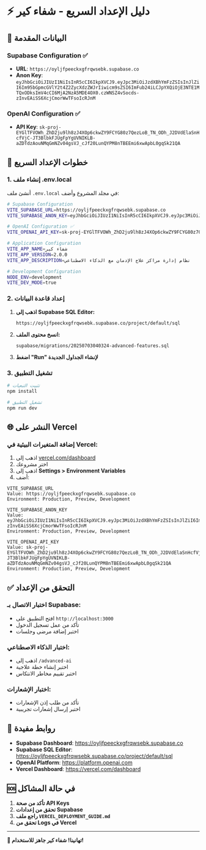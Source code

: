 # ⚡ دليل الإعداد السريع - شفاء كير

## 🎯 البيانات المقدمة

### Supabase Configuration ✅
- **URL**: `https://oyljfpeeckxgfrqwsebk.supabase.co`
- **Anon Key**: `eyJhbGciOiJIUzI1NiIsInR5cCI6IkpXVCJ9.eyJpc3MiOiJzdXBhYmFzZSIsInJlZiI6Im95bGpmcGVlY2t4Z2ZycXdzZWJrIiwicm9sZSI6ImFub24iLCJpYXQiOjE3NTE1MTQxODksImV4cCI6MjA2NzA5MDE4OX0.czWNSZ4vSocds-zInvEAiSS6XcjCmorWwTFsoIcRJnM`

### OpenAI Configuration ✅
- **API Key**: `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`

## 🚀 خطوات الإعداد السريع

### 1. إنشاء ملف .env.local

أنشئ ملف `.env.local` في مجلد المشروع وأضف:

```bash
# Supabase Configuration
VITE_SUPABASE_URL=https://oyljfpeeckxgfrqwsebk.supabase.co
VITE_SUPABASE_ANON_KEY=eyJhbGciOiJIUzI1NiIsInR5cCI6IkpXVCJ9.eyJpc3MiOiJzdXBhYmFzZSIsInJlZiI6Im95bGpmcGVlY2t4Z2ZycXdzZWJrIiwicm9sZSI6ImFub24iLCJpYXQiOjE3NTE1MTQxODksImV4cCI6MjA2NzA5MDE4OX0.czWNSZ4vSocds-zInvEAiSS6XcjCmorWwTFsoIcRJnM

# OpenAI Configuration ✅
VITE_OPENAI_API_KEY=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

# Application Configuration
VITE_APP_NAME=شفاء كير
VITE_APP_VERSION=2.0.0
VITE_APP_DESCRIPTION=نظام إدارة مراكز علاج الإدمان مع الذكاء الاصطناعي

# Development Configuration
NODE_ENV=development
VITE_DEV_MODE=true
```

### 2. إعداد قاعدة البيانات

1. **اذهب إلى Supabase SQL Editor:**
   ```
   https://oyljfpeeckxgfrqwsebk.supabase.co/project/default/sql
   ```

2. **انسخ محتوى الملف:**
   ```
   supabase/migrations/20250703040324-advanced-features.sql
   ```

3. **اضغط "Run" لإنشاء الجداول الجديدة**

### 3. تشغيل التطبيق

```bash
# تثبيت التبعيات
npm install

# تشغيل التطبيق
npm run dev
```

## 🌐 النشر على Vercel

### إضافة المتغيرات البيئية في Vercel:

1. اذهب إلى [vercel.com/dashboard](https://vercel.com/dashboard)
2. اختر مشروعك
3. اذهب إلى **Settings > Environment Variables**
4. أضف:

```
VITE_SUPABASE_URL
Value: https://oyljfpeeckxgfrqwsebk.supabase.co
Environment: Production, Preview, Development

VITE_SUPABASE_ANON_KEY
Value: eyJhbGciOiJIUzI1NiIsInR5cCI6IkpXVCJ9.eyJpc3MiOiJzdXBhYmFzZSIsInJlZiI6Im95bGpmcGVlY2t4Z2ZycXdzZWJrIiwicm9sZSI6ImFub24iLCJpYXQiOjE3NTE1MTQxODksImV4cCI6MjA2NzA5MDE4OX0.czWNSZ4vSocds-zInvEAiSS6XcjCmorWwTFsoIcRJnM
Environment: Production, Preview, Development

VITE_OPENAI_API_KEY
Value: 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
Environment: Production, Preview, Development
```

## ✅ التحقق من الإعداد

### اختبار الاتصال بـ Supabase:
- افتح التطبيق على `http://localhost:3000`
- تأكد من عمل تسجيل الدخول
- اختبر إضافة مرضى وجلسات

### اختبار الذكاء الاصطناعي:
- اذهب إلى `/advanced-ai`
- اختبر إنشاء خطة علاجية
- اختبر تقييم مخاطر الانتكاس

### اختبار الإشعارات:
- تأكد من طلب إذن الإشعارات
- اختبر إرسال إشعارات تجريبية

## 🔗 روابط مفيدة

- **Supabase Dashboard**: https://oyljfpeeckxgfrqwsebk.supabase.co
- **Supabase SQL Editor**: https://oyljfpeeckxgfrqwsebk.supabase.co/project/default/sql
- **OpenAI Platform**: https://platform.openai.com
- **Vercel Dashboard**: https://vercel.com/dashboard

## 🆘 في حالة المشاكل

1. **تأكد من صحة API Keys**
2. **تحقق من إعدادات Supabase**
3. **راجع ملف `VERCEL_DEPLOYMENT_GUIDE.md`**
4. **تحقق من Logs في Vercel**

---

**🎉 تهانينا! شفاء كير جاهز للاستخدام!** 